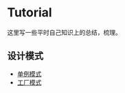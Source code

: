 # Tutorial
这里写一些平时自己知识上的总结，梳理。



## 设计模式

* [单例模式](design_pattern/singleton_pattern.md)
* [工厂模式](design_pattern/factory_pattern.md)

